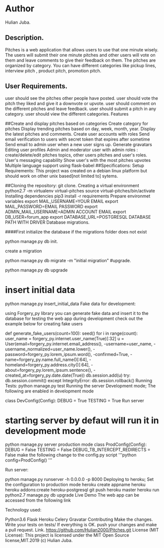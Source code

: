 # Author

 Hulian Juba.

## Description.

Pitches is a web application that allows users to use that one minute wisely. The users will submit their one minute pitches and other users will vote on them and leave comments to give their feedback on them. The pitches are organized by category. You can have different categories like pickup lines, interview pitch , product pitch, promotion pitch.

## User Requirements.

user should see the pitches other people have posted.
user should vote  the pitch they liked and give it a downvote or upvote.
user should comment on the different pitches and leave feedback.
user should submit a pitch in any category.
user should view the different categories.
Features

##Create and display pitches based on categories
 Create category for pitches
 Display trending pitches based on day, week, month, year.
 Display the latest pitches and comments.
 Create user accounts with roles
 Send email verification to users with secret token that expires after sometime
 Send email to admin user when a new user signs up.
 Generate gravatars
 Editing user profiles
 Admin and moderator user with admin roles : create/delete/edit pitches topics, other users pitches and user's roles.
 User's messaging capability
 Show user's with the most pitches upvotes
 Multiple language support using flask-babel
##Specifications:
Setup
Requirements:
This project was created on a debian linux platform but should work on other unix based[not limited to] sytems.

##Cloning the repository:
git clone.
Creating a virtual environment
python2.7 -m virtualenv virtual-pitches
source virtual-pitches/bin/activate
Installing dependencies
pip3 install -r requirements
Prepare environmet variables
 export MAIL_USERNAME=YOUR EMAIL
 export MAIL_PASSWORD=EMAIL PASSWORD
 export ADMIN_MAIL_USERNAME=ADMIN ACCOUNT EMAIL
 export DB_USER=forum_app
 export DATABASE_URL=POSTGRESQL DATABASE PATH WITH DRIVER
Database migrations.

####First initialize the database if the migrations folder does not exist

python manage.py db init.

create  a migration


python manage.py db migrate -m "initial migration"
#upgrade.

python manage.py db upgrade
# insert initial data
python manage.py insert_initial_data
Fake data for development:

using Forgery_py library you can generate fake data and insert it to the database for testing the web app during development check out the example below for creating fake users

def generate_fake_users(count=100):
    seed()
    for i in range(count):
        user_name = forgery_py.internet.user_name(True)[:32]
        u = User(email=forgery_py.internet.email_address(),
                 -username=user_name,
                 -username_normalized=user_name.lower(),
                 -password=forgery_py.lorem_ipsum.word(),
                 -confirmed=True,
                 -name=forgery_py.name.full_name()[:64],
                 -homeland=forgery_py.address.city()[:64],
                 -about=forgery_py.lorem_ipsum.sentence(),
                 -created_at=forgery_py.date.date(True))
        db.session.add(u)
        try:
            db.session.commit()
        except IntegrityError:
            db.session.rollback()
Running Tests:
python manage.py test
Running the server
Development mode;
The following are enabled in development mode

class DevConfig(Config):
    DEBUG = True
    TESTING = True
Run server

# starting server by defaut will run it in development mode
python manage.py server
production mode
class ProdConfig(Config):
    DEBUG = False
    TESTING = False
    DEBUG_TB_INTERCEPT_REDIRECTS = False
make the following change to the config.py script '''python config=ProdConfig() '''

Run server:

python manage.py runserver -h 0.0.0.0 -p 8000
Deploying to heroku;
Set the configuration to production mode
heroku create appname
heroku heroku addons:create heroku-postgresql
git push heroku master
heroku run python2.7 manage.py db upgrade
Live Demo
The web app can be accessed from the following link 

Technology used:

Python3.6
Flask
Heroku
Celery
Gravatar
Contributing
Make the changes.
Write your tests on tests/
If everything is OK. push your changes and make a pull request.
Link.
https://github.com/Hulian2000/Pitches.git
License (MIT License):
This project is licensed under the MIT Open Source license,MIT.2019 (c) Hulian Juba.